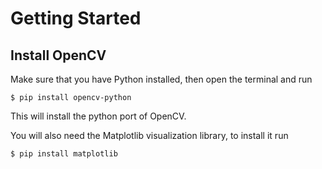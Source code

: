 # Getting Started

## Install OpenCV

Make sure that you have Python installed, then open the terminal and run

`$ pip install opencv-python`

This will install the python port of OpenCV.

You will also need the Matplotlib visualization library, to install it run

`$ pip install matplotlib`
